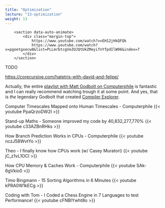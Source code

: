 ```yaml
---
title: "Optimization"
lecture: "13-optimization"
weight: 13
---
```



        <section data-auto-animate>
            <div class="margin-top">
                https://www.youtube.com/watch?v=EH12jHkQFQk
                https://www.youtube.com/watch?v=pgoetgxecw8&list=PLLmrbtcgVeZUJQtUkZMeyifnYfpdIlW96&index=7
            </div>
        </section>

TODO 

https://corecursive.com/hatetris-with-david-and-felipe/


Actually, the entire [playlist with Matt Godbolt on
Computerphile](https://www.youtube.com/playlist?list=PLzH6n4zXuckpwdGMHgRH5N9xNHzVGCxwf) is
fantastic and I can really recommend watching trough it at some point. And yes, that is *the*
legendary Godbolt that created [Compiler Explorer](https://godbolt.org/).

Computer Timescales Mapped onto Human Timescales - Computerphile
{{< youtube PpaQrzoDW2I >}}


Stand-up Maths - Someone improved my code by 40,832,277,770%
{{< youtube c33AZBnRHks >}}


How Branch Prediction Works in CPUs - Computerphile
{{< youtube nczJ58WvtYo >}}


Theo - I finally know how CPUs work (w/ Casey Muratori)
{{< youtube jC_z1vL1OCI >}}


How CPU Memory & Caches Work - Computerphile
{{< youtube SAk-6gVkio0 >}}


Timo Bingmann - 15 Sorting Algorithms in 6 Minutes
{{< youtube kPRA0W1kECg >}}

Coding with Tom - I Coded a Chess Engine in 7 Languages to test Performance!
{{< youtube cFNBIYwht8o >}}
